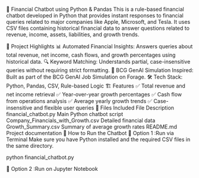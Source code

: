 💬 Financial Chatbot using Python & Pandas
This is a rule-based financial chatbot developed in Python that provides instant responses to financial queries related to major companies like Apple, Microsoft, and Tesla. It uses CSV files containing historical financial data to answer questions related to revenue, income, assets, liabilities, and growth trends.

🚀 Project Highlights
📊 Automated Financial Insights: Answers queries about total revenue, net income, cash flows, and growth percentages using historical data.
🔍 Keyword Matching: Understands partial, case-insensitive queries without requiring strict formatting.
🧠 BCG GenAI Simulation Inspired: Built as part of the BCG GenAI Job Simulation on Forage.
🛠️ Tech Stack: Python, Pandas, CSV, Rule-based Logic
🏗️ Features
✅ Total revenue and net income retrieval
✅ Year-over-year growth percentages
✅ Cash flow from operations analysis
✅ Average yearly growth trends
✅ Case-insensitive and flexible user queries
📁 Files Included
File	Description
financial_chatbot.py	Main Python chatbot script
Company_Financials_with_Growth.csv	Detailed financial data
Growth_Summary.csv	Summary of average growth rates
README.md	Project documentation
🧪 How to Run the Chatbot
📌 Option 1 :Run via Terminal
Make sure you have Python installed and the required CSV files in the same directory.

python financial_chatbot.py

📌 Option 2 :Run on Jupyter Notebook
